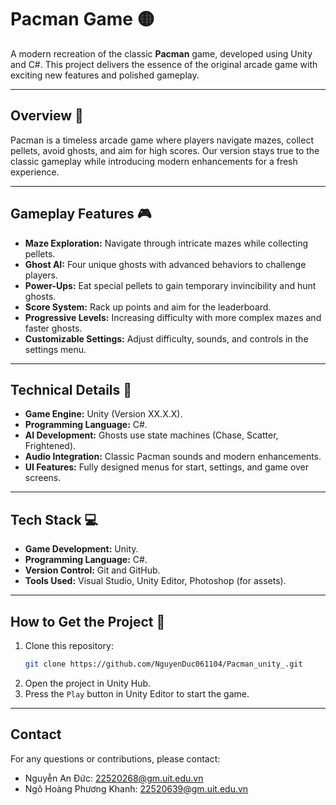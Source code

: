 # Pacman Game 🟡

A modern recreation of the classic **Pacman** game, developed using Unity and C#. This project delivers the essence of the original arcade game with exciting new features and polished gameplay.

---

## Overview 🌟
Pacman is a timeless arcade game where players navigate mazes, collect pellets, avoid ghosts, and aim for high scores. Our version stays true to the classic gameplay while introducing modern enhancements for a fresh experience.

---

## Gameplay Features 🎮
- **Maze Exploration:** Navigate through intricate mazes while collecting pellets.  
- **Ghost AI:** Four unique ghosts with advanced behaviors to challenge players.  
- **Power-Ups:** Eat special pellets to gain temporary invincibility and hunt ghosts.  
- **Score System:** Rack up points and aim for the leaderboard.  
- **Progressive Levels:** Increasing difficulty with more complex mazes and faster ghosts.  
- **Customizable Settings:** Adjust difficulty, sounds, and controls in the settings menu.

---

## Technical Details 🔧
- **Game Engine:** Unity (Version XX.X.X).  
- **Programming Language:** C#.  
- **AI Development:** Ghosts use state machines (Chase, Scatter, Frightened).  
- **Audio Integration:** Classic Pacman sounds and modern enhancements.  
- **UI Features:** Fully designed menus for start, settings, and game over screens.  

---

## Tech Stack 💻
- **Game Development:** Unity.  
- **Programming Language:** C#.  
- **Version Control:** Git and GitHub.  
- **Tools Used:** Visual Studio, Unity Editor, Photoshop (for assets).  

---

## How to Get the Project 🎲
1. Clone this repository:
   ```bash
   git clone https://github.com/NguyenDuc061104/Pacman_unity_.git
   ```
2. Open the project in Unity Hub.
3. Press the `Play` button in Unity Editor to start the game.

---


## Contact
For any questions or contributions, please contact:
- Nguyễn An Đức: 22520268@gm.uit.edu.vn
- Ngô Hoàng Phương Khanh: 22520639@gm.uit.edu.vn
